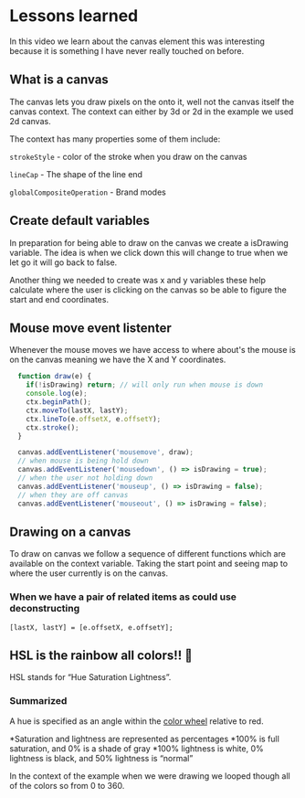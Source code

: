 # Lessons learned

In this video we learn about the canvas element this was interesting because it is something I have never really touched on before.

## What is a canvas

The canvas lets you draw pixels on the onto it, well not the canvas itself the canvas context. The context can either by 3d or 2d in the example we used 2d canvas.

The context has many properties some of them include:

`strokeStyle` - color of the stroke when you draw on the canvas

`lineCap` - The shape of the line end

`globalCompositeOperation` - Brand modes

## Create default variables

In preparation for being able to draw on the canvas we create a isDrawing variable. The idea is when we click down this will change to true when we let go it will go back to false.

Another thing we needed to create was x and y variables these help calculate where the user is clicking on the canvas so be able to figure the start and end coordinates.

## Mouse move event listenter

Whenever the mouse moves we have access to where about's the mouse is on the canvas meaning we have the X and Y coordinates.

```javascript
  function draw(e) {
    if(!isDrawing) return; // will only run when mouse is down
    console.log(e);
    ctx.beginPath();
    ctx.moveTo(lastX, lastY);
    ctx.lineTo(e.offsetX, e.offsetY);
    ctx.stroke();
  }

  canvas.addEventListener('mousemove', draw);
  // when mouse is being hold down
  canvas.addEventListener('mousedown', () => isDrawing = true);
  // when the user not holding down
  canvas.addEventListener('mouseup', () => isDrawing = false);
  // when they are off canvas
  canvas.addEventListener('mouseout', () => isDrawing = false);
```

## Drawing on a canvas

To draw on canvas we follow a sequence of different functions which are available on the context variable. Taking the start point and seeing map to where the user currently is on the canvas.

### When we have a pair of related items as could use deconstructing

`[lastX, lastY] = [e.offsetX, e.offsetY];`

## HSL is the rainbow  all colors!! 🌈

HSL stands for “Hue Saturation Lightness”.

### Summarized

A hue is specified as an angle within the [color wheel](https://codropspz-tympanus.netdna-ssl.com/codrops/wp-content/uploads/2015/01/hsl-color-wheel.png "color wheel") relative to red.

*Saturation and lightness are represented as percentages
*100% is full saturation, and 0% is a shade of gray
*100% lightness is white, 0% lightness is black, and 50% lightness is “normal”

In the context of the example when we were drawing we looped though all of the colors so from 0 to 360.
